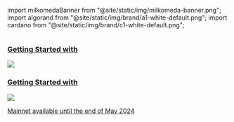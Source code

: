 import milkomedaBanner from "@site/static/img/milkomeda-banner.png";
import algorand from "@site/static/img/brand/a1-white-default.png";
import cardano from "@site/static/img/brand/c1-white-default.png";

<img src={milkomedaBanner} className="img-full" alt="" />


<nav class="pagination-nav docusaurus-mt-lg" aria-label="Docs pages">
    <a class="pagination-nav__link pagination-nav__link--prev" href="/home/intro-c1">
        <h3 class="text-center items-center">
            Getting Started with
        </h3>
        <img src={cardano} className="img-full" />
    </a>
    <a class="pagination-nav__link pagination-nav__link--next" href="/home/intro">
        <h3 class="text-center">
            Getting Started with
        </h3>
        <img src={algorand} className="img-full" />
        <p>Mainnet available until the end of May 2024</p>
    </a>
</nav>
